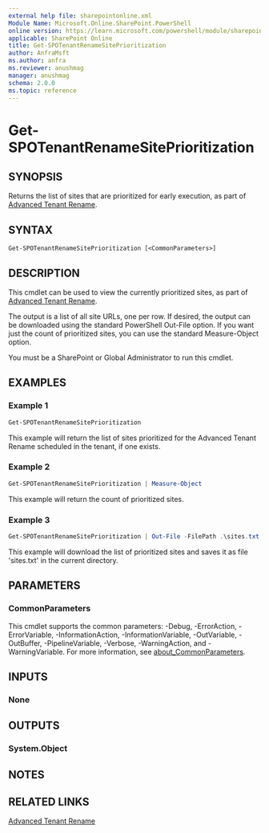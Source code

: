 ```yaml
---
external help file: sharepointonline.xml
Module Name: Microsoft.Online.SharePoint.PowerShell
online version: https://learn.microsoft.com/powershell/module/sharepoint-online/get-spotenantrenamesiteprioritization
applicable: SharePoint Online
title: Get-SPOTenantRenameSitePrioritization
author: AnfraMsft
ms.author: anfra
ms.reviewer: anushmag
manager: anushmag
schema: 2.0.0
ms.topic: reference
---
```


# Get-SPOTenantRenameSitePrioritization
## SYNOPSIS
Returns the list of sites that are prioritized for early execution, as part of [Advanced Tenant Rename](/sharepoint/change-your-sharepoint-domain-name#advanced-tenant-rename-preview).
## SYNTAX
```
Get-SPOTenantRenameSitePrioritization [<CommonParameters>]
```
## DESCRIPTION
This cmdlet can be used to view the currently prioritized sites, as part of [Advanced Tenant Rename](/sharepoint/change-your-sharepoint-domain-name#advanced-tenant-rename-preview).

The output is a list of all site URLs, one per row. If desired, the output can be downloaded using the standard PowerShell Out-File option. If you want just the count of prioritized sites, you can use the standard Measure-Object option.

You must be a SharePoint or Global Administrator to run this cmdlet.
## EXAMPLES
### Example 1
```powershell
Get-SPOTenantRenameSitePrioritization
```
This example will return the list of sites prioritized for the Advanced Tenant Rename scheduled in the tenant, if one exists. 
### Example 2
```powershell
Get-SPOTenantRenameSitePrioritization | Measure-Object
```
This example will return the count of prioritized sites.
### Example 3
```powershell
Get-SPOTenantRenameSitePrioritization | Out-File -FilePath .\sites.txt
```
This example will download the list of prioritized sites and saves it as file 'sites.txt' in the current directory. 
## PARAMETERS
### CommonParameters
This cmdlet supports the common parameters: -Debug, -ErrorAction, -ErrorVariable, -InformationAction, -InformationVariable, -OutVariable, -OutBuffer, -PipelineVariable, -Verbose, -WarningAction, and -WarningVariable. For more information, see [about_CommonParameters](http://go.microsoft.com/fwlink/?LinkID=113216).
## INPUTS
### None
## OUTPUTS
### System.Object
## NOTES
## RELATED LINKS
[Advanced Tenant Rename](https://aka.ms/advancedtenantrename)
